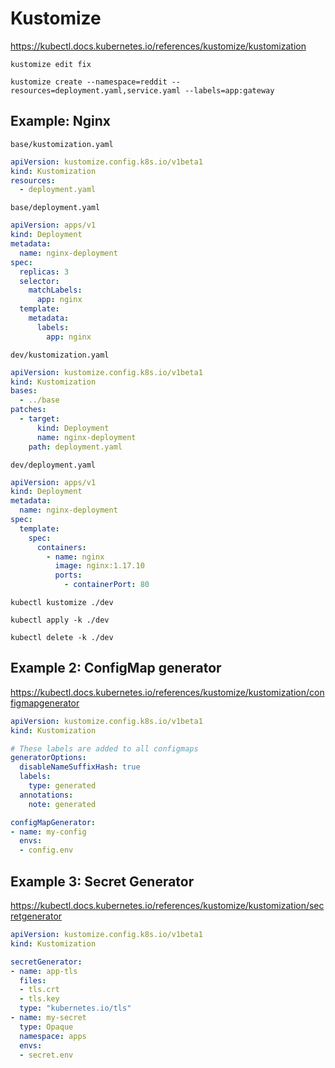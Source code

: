 # Kustomize

https://kubectl.docs.kubernetes.io/references/kustomize/kustomization

```shell
kustomize edit fix
```

```shell
kustomize create --namespace=reddit --resources=deployment.yaml,service.yaml --labels=app:gateway
```

## Example: Nginx

`base/kustomization.yaml`
```yaml
apiVersion: kustomize.config.k8s.io/v1beta1
kind: Kustomization
resources:
  - deployment.yaml
```

`base/deployment.yaml`
```yaml
apiVersion: apps/v1
kind: Deployment
metadata:
  name: nginx-deployment
spec:
  replicas: 3
  selector:
    matchLabels:
      app: nginx
  template:
    metadata:
      labels:
        app: nginx
```

`dev/kustomization.yaml`
```yaml
apiVersion: kustomize.config.k8s.io/v1beta1
kind: Kustomization
bases:
  - ../base
patches:
  - target:
      kind: Deployment
      name: nginx-deployment
    path: deployment.yaml
```

`dev/deployment.yaml`
```yaml
apiVersion: apps/v1
kind: Deployment
metadata:
  name: nginx-deployment
spec:
  template:
    spec:
      containers:
        - name: nginx
          image: nginx:1.17.10
          ports:
            - containerPort: 80
```

```shell
kubectl kustomize ./dev
```

```shell
kubectl apply -k ./dev
```

```shell
kubectl delete -k ./dev
```

## Example 2: ConfigMap generator

https://kubectl.docs.kubernetes.io/references/kustomize/kustomization/configmapgenerator

```yaml
apiVersion: kustomize.config.k8s.io/v1beta1
kind: Kustomization

# These labels are added to all configmaps
generatorOptions:
  disableNameSuffixHash: true
  labels:
    type: generated
  annotations:
    note: generated

configMapGenerator:
- name: my-config
  envs:
  - config.env
```

## Example 3: Secret Generator

https://kubectl.docs.kubernetes.io/references/kustomize/kustomization/secretgenerator

```yaml
apiVersion: kustomize.config.k8s.io/v1beta1
kind: Kustomization

secretGenerator:
- name: app-tls
  files:
  - tls.crt
  - tls.key
  type: "kubernetes.io/tls"
- name: my-secret
  type: Opaque
  namespace: apps
  envs:
  - secret.env
```
